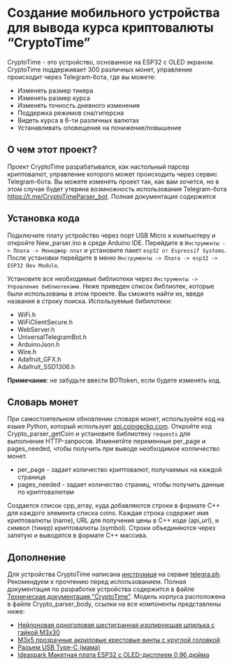 # Создание мобильного устройства для вывода курса криптовалюты “CryptoTime”
CryptoTime - это устройство, основанное на ESP32 c OLED экраном. CryptoTime поддерживает 300 различных монет, управление происходит через Telegram-бота, где вы можете: 
- Изменять размер тикера
- Изменять размер курса
- Изменять точность дневного изменения
- Поддержка режимов сна/гиперсна
- Видеть курса в 6-ти различных валютах
- Устанавливать оповещения на понижение/повышение
## О чем этот проект? ##
Проект CryptoTime разрабатывался, как настольный парсер криптовалют, управление которого может происходить через сервис Telegram-бота.
Вы можете изменять проект так, как вам хочется, но в этом случае будет утеряна возмножность использования Telegram-бота <https://t.me/CryptoTimeParser_bot>.
Полная документация содержится 
## Установка кода ##
Подключите плату устройство через порт USB Micro к компьютеру и откройте New_parser.ino в среде Arduino IDE.
Перейдите в `Инструменты -> Плата -> Менеджер плат` и установите пакет `esp32 от Espressif Systems`.
После установки перейдите в меню `Инструменты -> Плата -> esp32 -> ESP32 Dev Module`.

Установите все необходимые библиотеки через `Инструменты -> Управление библиотеками`. Ниже приведен список библиотек, которые были использованы в этом проекте. Вы сможете найти их, введя названия в строку поиска.
Используемые бибилотеки: 
- WiFi.h
- WiFiClientSecure.h
- WebServer.h
- UniversalTelegramBot.h
- ArduinoJson.h
- Wire.h
- Adafruit_GFX.h
- Adafruit_SSD1306.h

**Примечание**: не забудьте ввести BOTtoken, если будете изменять код.
## Словарь монет ##
При самостоятельном обновлении словаря монет, используейте код на языке Python, который использует [api.coingecko.com](https://docs.coingecko.com/reference/introduction). Откройте код Crypto_parser_getCoin и установите библиотеку `requests` для выполнения HTTP-запросов. 
Изменятйте переменные per_page и pages_needed, чтобы получить при выводе необходимое колличество монет.
- per_page - задает количество криптовалют, получаемых на каждой странице
- pages_needed - задает количество страниц, чтобы получить данные по криптовалютам

Создается список cpp_array, куда добавляются строки в формате C++ для каждого элемента списка coins.
Каждая строка содержит имя криптовалюты (name), URL для получения цены в C++ коде (api_url), и символ (тикер) криптовалюты (symbol).
Строки объединяются через запятую и выводятся в формате C++ массива.
## Дополнение ##
Для устройства CryptoTime написана [инструкиця](https://telegra.ph/Instrukciya-po-rabote-s-parserom-kriptovalyuty-CryptoTime-08-08) на сервие [telegra.ph](https://ru.wikipedia.org/wiki/Telegraph_(%D0%B1%D0%BB%D0%BE%D0%B3-%D0%BF%D0%BB%D0%B0%D1%82%D1%84%D0%BE%D1%80%D0%BC%D0%B0)). Рекомендуем к прочтению перед использованием.
Полная документация по разработке устройства содержится в файле [Техническая документация "CryptoTime"](google.com). Модель корпуса расположена в файле Crypto_parser_body, ссылки на все компоненты представлены ниже: 
- [Нейлоновая одноголовая шестигранная изолирующая шпилька с гайкой M3x30](https://sl.aliexpress.ru/p?key=zcOtrmn)
- [M3x5 прозрачные акриловые крестовые винты с круглой головкой](https://sl.aliexpress.ru/p?key=MbOtr3e)
- [Разъем USB Type-C (мама)](https://sl.aliexpress.ru/p?key=QqOtrTn)
- [Ideaspark Макетная плата ESP32 с OLED-дисплеем 0,96 дюйма](https://sl.aliexpress.ru/p?key=uJOtrWc)
